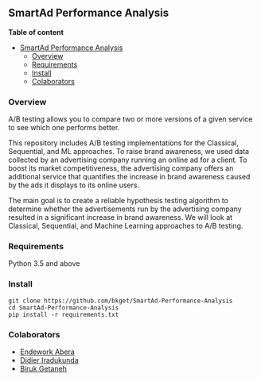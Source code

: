 ## SmartAd Performance Analysis

**Table of content**

- [SmartAd Performance Analysis](#smartadperformanceanalysis)
  - [Overview](#overview)
  - [Requirements](#requirements)
  - [Install](#install)
  - [Colaborators](#colaborators)

### Overview
A/B testing allows you to compare two or more versions of a given service to see which one performs better.

This repository includes A/B testing implementations for the Classical, Sequential, and ML approaches. To raise brand awareness, we used data collected by an advertising company running an online ad for a client. To boost its market competitiveness, the advertising company offers an additional service that quantifies the increase in brand awareness caused by the ads it displays to its online users. 

The main goal is to create a reliable hypothesis testing algorithm to determine whether the advertisements run by the advertising company resulted in a significant increase in brand awareness. We will look at Classical, Sequential, and Machine Learning approaches to A/B testing.

### Requirements
Python 3.5 and above

### Install 
```
git clone https://github.com/bkget/SmartAd-Performance-Analysis
cd SmartAd-Performance-Analysis
pip install -r requirements.txt
```

### Colaborators
* [Endework Abera](https://github.com/Endework)
* [Didier Iradukunda](https://github.com/didier-i)
* [Biruk Getaneh](https://github.com/bkget)
